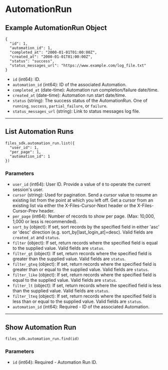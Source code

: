 # AutomationRun

## Example AutomationRun Object

```
{
  "id": 1,
  "automation_id": 1,
  "completed_at": "2000-01-01T01:00:00Z",
  "created_at": "2000-01-01T01:00:00Z",
  "status": "success",
  "status_messages_url": "https://www.example.com/log_file.txt"
}
```

* `id` (int64): ID.
* `automation_id` (int64): ID of the associated Automation.
* `completed_at` (date-time): Automation run completion/failure date/time.
* `created_at` (date-time): Automation run start date/time.
* `status` (string): The success status of the AutomationRun. One of `running`, `success`, `partial_failure`, or `failure`.
* `status_messages_url` (string): Link to status messages log file.


---

## List Automation Runs

```
files_sdk.automation_run.list({
  "user_id": 1,
  "per_page": 1,
  "automation_id": 1
})
```

### Parameters

* `user_id` (int64): User ID.  Provide a value of `0` to operate the current session's user.
* `cursor` (string): Used for pagination.  Send a cursor value to resume an existing list from the point at which you left off.  Get a cursor from an existing list via either the X-Files-Cursor-Next header or the X-Files-Cursor-Prev header.
* `per_page` (int64): Number of records to show per page.  (Max: 10,000, 1,000 or less is recommended).
* `sort_by` (object): If set, sort records by the specified field in either 'asc' or 'desc' direction (e.g. sort_by[last_login_at]=desc). Valid fields are `created_at` and `status`.
* `filter` (object): If set, return records where the specified field is equal to the supplied value. Valid fields are `status`.
* `filter_gt` (object): If set, return records where the specified field is greater than the supplied value. Valid fields are `status`.
* `filter_gteq` (object): If set, return records where the specified field is greater than or equal to the supplied value. Valid fields are `status`.
* `filter_like` (object): If set, return records where the specified field is equal to the supplied value. Valid fields are `status`.
* `filter_lt` (object): If set, return records where the specified field is less than the supplied value. Valid fields are `status`.
* `filter_lteq` (object): If set, return records where the specified field is less than or equal to the supplied value. Valid fields are `status`.
* `automation_id` (int64): Required - ID of the associated Automation.


---

## Show Automation Run

```
files_sdk.automation_run.find(id)
```

### Parameters

* `id` (int64): Required - Automation Run ID.
